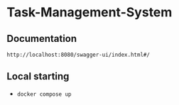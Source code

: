 # Task-Management-System

## Documentation

`http://localhost:8080/swagger-ui/index.html#/`

## Local starting

- `docker compose up`

